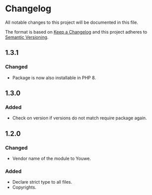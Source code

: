 # Changelog
All notable changes to this project will be documented in this file.

The format is based on [Keep a Changelog](http://keepachangelog.com/en/1.0.0/)
and this project adheres to [Semantic Versioning](http://semver.org/spec/v2.0.0.html).

## 1.3.1
### Changed
- Package is now also installable in PHP 8.

## 1.3.0
### Added
- Check on version if versions do not match require package again.

## 1.2.0
### Changed
- Vendor name of the module to Youwe.

### Added
- Declare strict type to all files.
- Copyrights.
